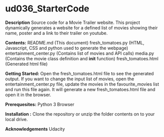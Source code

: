 # ud036_StarterCode

**Description**
Source code for a Movie Trailer website.
This project dynamically generates a website for a defined list of movies 
showing their name, poster and a link to their trailer on youtube. 

**Contents:**
README.md (This document)
fresh_tomatoes.py (HTML, Javascript, CSS and python used to generate the webpage)
entertainment_center.py (Contains list of movies and API calls)
media.py (Contains the movie class definition and __init__ function)
fresh_tomatoes.html (Generated html file)

**Getting Started:**
Open the fresh_tomatoes.html file to see the generated output.
If you want to change the input list of movies, open the 
entertainment_center.py file, update the movies in the favourite_movies list
and run this file again. It will generate a new fresh_tomatoes.html file and
open it in the browser.


**Prerequesites:**
Python 3 
Browser

**Installation :**
Clone the repository or unzip the folder contents on to your local drive.


**Acknowledgements**
Udacity 

